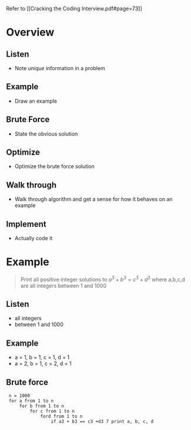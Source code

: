 Refer to [[Cracking the Coding Interview.pdf#page=73]]


# Overview
## Listen
- Note *unique* information in a problem
## Example
- Draw an example
## Brute Force
- State the obvious solution
## Optimize
- Optimize the brute force solution
## Walk through
- Walk through algorithm and get a sense for how it behaves on an example
## Implement
- Actually code it 


# Example

> Print all positive integer solutions to $a^3 + b^3 = c^3 + d^3$ where a,b,c,d are all integers between 1 and 1000

## Listen
- all integers 
- between 1 and 1000
## Example
- a = 1, b = 1, c = 1, d = 1
- a = 2, b = 1, c = 2, d = 1

## Brute force
```pseudo
 n = 1000
 for a from 1 to n
	 for b from 1 to n
		 for c from 1 to n 
			 ford from 1 to n
				 if a3 + b3 == c3 +d3 7 print a, b, c, d
```





